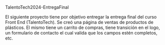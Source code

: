 TalentoTech2024-EntregaFinal

El siguiente proyecto tiene por objetivo entregar la entrega final del curso Front End (TalentoTech).
Se creó una página de ventas de productos de plásticos.
El mismo tiene un carrito de compras, tiene transición en el logo, un formulario de contacto el cual valida que los campos estén completos, etc.
